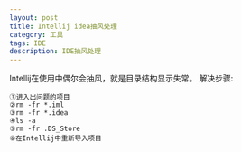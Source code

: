 ```yaml
---
layout: post
title: Intellij idea抽风处理
category: 工具
tags: IDE
description: IDE抽风处理
---
```


Intellij在使用中偶尔会抽风，就是目录结构显示失常。
解决步骤:
	
	①进入出问题的项目
	②rm -fr *.iml
	③rm -fr *.idea
	④ls -a 
	⑤rm -fr .DS_Store
	⑥在Intellij中重新导入项目